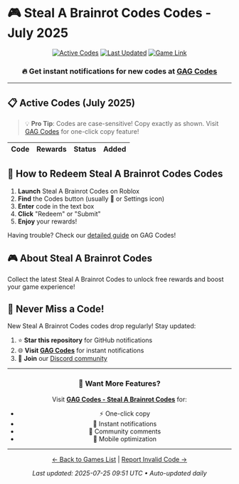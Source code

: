 # 🎮 Steal A Brainrot Codes Codes - July 2025

<div align="center">

[![Active Codes](https://img.shields.io/badge/Active%20Codes-0-brightgreen)](https://gagcodes.com/roblox/steal-a-brainrot)
[![Last Updated](https://img.shields.io/badge/Last%20Updated-Today-orange)](https://gagcodes.com/roblox/steal-a-brainrot)
[![Game Link](https://img.shields.io/badge/Play-Steal%20A%20Brainrot%20Codes-red)](https://www.roblox.com/games/)

### 🔥 **Get instant notifications for new codes at [GAG Codes](https://gagcodes.com/roblox/steal-a-brainrot)**

</div>

---

## 📋 Active Codes (July 2025)

> 💡 **Pro Tip**: Codes are case-sensitive! Copy exactly as shown. Visit [GAG Codes](https://gagcodes.com/roblox/steal-a-brainrot) for one-click copy feature!

| Code | Rewards | Status | Added |
|------|---------|--------|-------|


## 📖 How to Redeem Steal A Brainrot Codes Codes

1. **Launch** Steal A Brainrot Codes on Roblox
2. **Find** the Codes button (usually 🎁 or Settings icon)
3. **Enter** code in the text box
4. **Click** "Redeem" or "Submit"
5. **Enjoy** your rewards!

Having trouble? Check our [detailed guide](https://gagcodes.com/roblox/steal-a-brainrot#how-to-redeem) on GAG Codes!

## 🎮 About Steal A Brainrot Codes

Collect the latest Steal A Brainrot Codes to unlock free rewards and boost your game experience!

## 🔔 Never Miss a Code!

New Steal A Brainrot Codes codes drop regularly! Stay updated:

1. ⭐ **Star this repository** for GitHub notifications
2. 🌐 **Visit [GAG Codes](https://gagcodes.com/roblox/steal-a-brainrot)** for instant notifications
3. 💬 **Join** our [Discord community](https://gagcodes.com/discord)

---

<div align="center">

### 🚀 Want More Features?

Visit [**GAG Codes - Steal A Brainrot Codes**](https://gagcodes.com/roblox/steal-a-brainrot) for:
- ⚡ One-click copy
- 🔔 Instant notifications  
- 💬 Community comments
- 📱 Mobile optimization

---

[← Back to Games List](README.md) | [Report Invalid Code →](https://github.com/yourusername/roblox-codes-directory/issues)

*Last updated: 2025-07-25 09:51 UTC • Auto-updated daily*

</div>